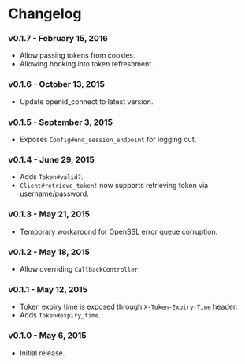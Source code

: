 # Changelog

### v0.1.7 - February 15, 2016

- Allow passing tokens from cookies.
- Allowing hooking into token refreshment.

### v0.1.6 - October 13, 2015

- Update openid_connect to latest version.


### v0.1.5 - September 3, 2015

- Exposes `Config#end_session_endpoint` for logging out.


### v0.1.4 - June 29, 2015

- Adds `Token#valid?`.
- `Client#retrieve_token!` now supports retrieving token via username/password.


### v0.1.3 - May 21, 2015

- Temporary workaround for OpenSSL error queue corruption.


### v0.1.2 - May 18, 2015

- Allow overriding `CallbackController`.


### v0.1.1 - May 12, 2015

- Token expiry time is exposed through `X-Token-Expiry-Time` header.
- Adds `Token#expiry_time`.


### v0.1.0 - May 6, 2015

- Initial release.
